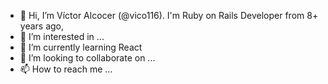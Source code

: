 - 👋 Hi, I’m Víctor Alcocer (@vico116). I'm Ruby on Rails Developer from 8+ years ago,
- 👀 I’m interested in ...
- 🌱 I’m currently learning React
- 💞️ I’m looking to collaborate on ...
- 📫 How to reach me ...

<!---
vico116/vico116 is a ✨ special ✨ repository because its `README.md` (this file) appears on your GitHub profile.![vico_github](https://user-images.githubusercontent.com/1700587/182410806-1a6cdd23-c2df-4c0f-a20a-d9ad55a70117.jpg)

You can click the Preview link to take a look at your changes.
--->
